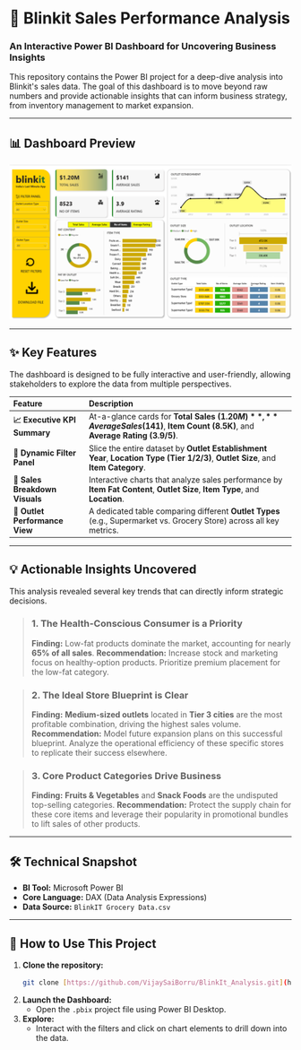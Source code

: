 # 🛒 Blinkit Sales Performance Analysis

### An Interactive Power BI Dashboard for Uncovering Business Insights

This repository contains the Power BI project for a deep-dive analysis into Blinkit's sales data. The goal of this dashboard is to move beyond raw numbers and provide actionable insights that can inform business strategy, from inventory management to market expansion.

---

## 📊 Dashboard Preview

![Blinkit Sales Dashboard](./PowerBi_Dashboard.png)

---

## ✨ Key Features

The dashboard is designed to be fully interactive and user-friendly, allowing stakeholders to explore the data from multiple perspectives.

| Feature | Description |
| :--- | :--- |
| **📈 Executive KPI Summary** | At-a-glance cards for **Total Sales ($1.20M)**, **Average Sales ($141)**, **Item Count (8.5K)**, and **Average Rating (3.9/5)**. |
| **🔬 Dynamic Filter Panel** | Slice the entire dataset by **Outlet Establishment Year**, **Location Type (Tier 1/2/3)**, **Outlet Size**, and **Item Category**. |
| **🍰 Sales Breakdown Visuals**| Interactive charts that analyze sales performance by **Item Fat Content**, **Outlet Size**, **Item Type**, and **Location**. |
| **🏢 Outlet Performance View**| A dedicated table comparing different **Outlet Types** (e.g., Supermarket vs. Grocery Store) across all key metrics. |

---

## 💡 Actionable Insights Uncovered

This analysis revealed several key trends that can directly inform strategic decisions.

> ### 1. The Health-Conscious Consumer is a Priority
> **Finding:** Low-fat products dominate the market, accounting for nearly **65% of all sales**.
> **Recommendation:** Increase stock and marketing focus on healthy-option products. Prioritize premium placement for the low-fat category.

> ### 2. The Ideal Store Blueprint is Clear
> **Finding:** **Medium-sized outlets** located in **Tier 3 cities** are the most profitable combination, driving the highest sales volume.
> **Recommendation:** Model future expansion plans on this successful blueprint. Analyze the operational efficiency of these specific stores to replicate their success elsewhere.

> ### 3. Core Product Categories Drive Business
> **Finding:** **Fruits & Vegetables** and **Snack Foods** are the undisputed top-selling categories.
> **Recommendation:** Protect the supply chain for these core items and leverage their popularity in promotional bundles to lift sales of other products.

---

## 🛠️ Technical Snapshot

* **BI Tool:** Microsoft Power BI
* **Core Language:** DAX (Data Analysis Expressions)
* **Data Source:** `BlinkIT Grocery Data.csv`

---

## 🚀 How to Use This Project

1.  **Clone the repository:**
    ```bash 
    git clone [https://github.com/VijaySaiBorru/BlinkIt_Analysis.git](https://github.com/VijaySaiBorru/BlinkIt_Analysis.git)
    ```
2.  **Launch the Dashboard:**
    * Open the `.pbix` project file using Power BI Desktop.
3.  **Explore:**
    * Interact with the filters and click on chart elements to drill down into the data.
